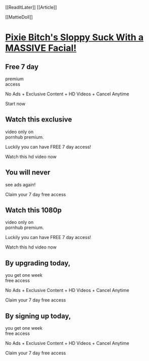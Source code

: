 [[ReadItLater]] [[Article]]

[[MattieDoll]]

# [Pixie Bitch's Sloppy Suck With a MASSIVE Facial!](https://www.pornhub.com/view_video.php?viewkey=ph5927516a72949)

## Free 7 day  
premium  
access

No Ads + Exclusive Content + HD Videos + Cancel Anytime

Start now

## Watch this exclusive  
video only on  
pornhub premium.

Luckily you can have FREE 7 day access!

Watch this hd video now

## You will never  
see ads again!

Claim your 7 day free access

## Watch this 1080p  
video only on  
pornhub premium.

Luckily you can have FREE 7 day access!

Watch this hd video now

## By upgrading today,  
you get one week  
free access

No Ads + Exclusive Content + HD Videos + Cancel Anytime

Claim your 7 day free access

## By signing up today,  
you get one week  
free access

No Ads + Exclusive Content + HD Videos + Cancel Anytime

Claim your 7 day free access